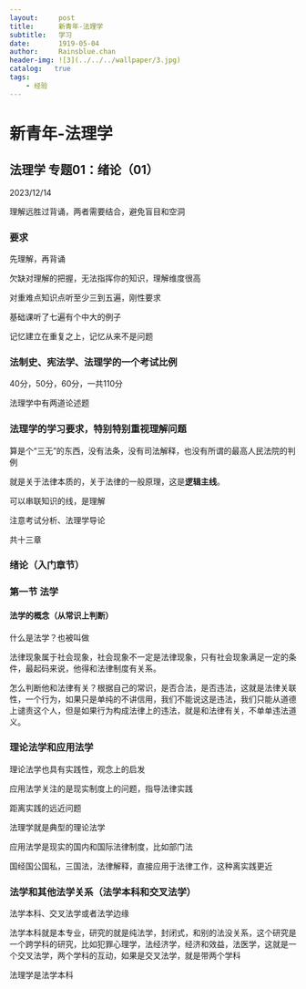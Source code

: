 ```yaml
---
layout:     post
title:      新青年-法理学
subtitle:   学习
date:       1919-05-04
author:     Rainsblue.chan
header-img: ![3](../../../wallpaper/3.jpg)
catalog:   true
tags:
    - 经验
---
```


# 新青年-法理学

## 法理学 专题01：绪论（01）

2023/12/14

理解远胜过背诵，两者需要结合，避免盲目和空洞

### 要求

先理解，再背诵

欠缺对理解的把握，无法指挥你的知识，理解维度很高

对重难点知识点听至少三到五遍，刚性要求

基础课听了七遍有个中大的例子

记忆建立在重复之上，记忆从来不是问题

### 法制史、宪法学、法理学的一个考试比例

40分，50分，60分，一共110分

法理学中有两道论述题

### 法理学的学习要求，特别特别重视理解问题

算是个“三无”的东西，没有法条，没有司法解释，也没有所谓的最高人民法院的判例

就是关于法律本质的，关于法律的一般原理，这是**逻辑主线**。

可以串联知识的线，是理解

注意考试分析、法理学导论

共十三章

### 绪论（入门章节）

### 第一节 法学

#### 法学的概念（从常识上判断）

什么是法学？也被叫做

法律现象属于社会现象，社会现象不一定是法律现象，只有社会现象满足一定的条件，最起码来说，他得和法律制度有关系。

怎么判断他和法律有关？根据自己的常识，是否合法，是否违法，这就是法律关联性，一个行为，如果只是单纯的不讲信用，我们不能说这是违法，我们只能从道德上谴责这个人，但是如果行为构成法律上的违法，就是和法律有关，不单单违法道义。

### 理论法学和应用法学

理论法学也具有实践性，观念上的启发

应用法学关注的是现实制度上的问题，指导法律实践

距离实践的远近问题

法理学就是典型的理论法学

应用法学是现实的国内和国际法律制度，比如部门法

国经国公国私，三国法，法律解释，直接应用于法律工作，这种离实践更近

### 法学和其他法学关系（法学本科和交叉法学）

法学本科、交叉法学或者法学边缘

法学本科就是本专业，研究的就是纯法学，封闭式，和别的法没关系，这个研究是一个跨学科的研究，比如犯罪心理学，法经济学，经济和效益，法医学，这就是一个交叉法学，两个学科的互动，如果是交叉法学，就是带两个学科

法理学是法学本科



















